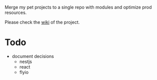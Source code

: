 Merge my pet projects to a single repo with modules and optimize prod resources.

Please check the [wiki](https://github.com/adamatti/superapp/wiki) of the project.

# Todo

- document decisions
  - nestjs
  - react
  - flyio
